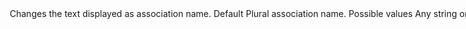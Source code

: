 <Option name="`name`">
Changes the text displayed as association name.

![](/assets/img/associations/name-option.jpg)

#### Default

Plural association name.

#### Possible values

Any string or any zero arity lambda function.

Within lambda, you have access to all attributes of [`Avo::ExecutionContext`](../execution-context.html).
</Option>
